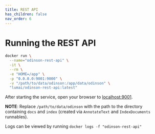 ```yaml
---  
title: REST API
has_children: false 
nav_order: 6
---  
```


# Running the REST API

```bash
docker run \
  --name="odinson-rest-api" \
  -it \
  --rm \
  -e "HOME=/app" \
  -p "0.0.0.0:9001:9000" \
  -v "/path/to/data/odinson:/app/data/odinson" \
  "lumai/odinson-rest-api:latest"
```

After starting the service, open your browser to [localhost:9001](localhost:9001/api).

**NOTE**: Replace `/path/to/data/odinson` with the path to the directory containing `docs` and `index` (created via `AnnotateText` and `IndexDocuments` runnables).

Logs can be viewed by running `docker logs -f "odinson-rest-api"`
